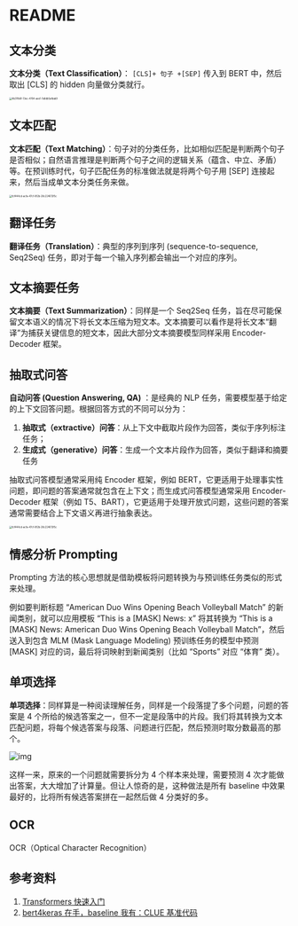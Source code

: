 

# README

## 文本分类

**文本分类（Text Classification）**： `[CLS]+ 句子 +[SEP]` 传入到 BERT 中，然后取出 [CLS] 的 hidden 向量做分类就行。

<img src="https://img2023.cnblogs.com/blog/1641623/202402/1641623-20240217104725384-1051388670.png" alt="4b31fb6f-13ec-4764-aee1-7a8db5afdab9" style="zoom: 30%;" />

## 文本匹配

**文本匹配（Text Matching）**：句子对的分类任务，比如相似匹配是判断两个句子是否相似；自然语言推理是判断两个句子之间的逻辑关系（蕴含、中立、矛盾）等。在预训练时代，句子匹配任务的标准做法就是将两个句子用 [SEP] 连接起来，然后当成单文本分类任务来做。

<img src="https://img2023.cnblogs.com/blog/1641623/202402/1641623-20240217104746710-874103643.png" alt="fcf444cd-acfa-47cf-8f2b-28c224613f5c" style="zoom: 30%;" />

## 翻译任务

**翻译任务（Translation）**：典型的序列到序列 (sequence-to-sequence, Seq2Seq) 任务，即对于每一个输入序列都会输出一个对应的序列。

## 文本摘要任务

**文本摘要（Text Summarization）**：同样是一个 Seq2Seq 任务，旨在尽可能保留文本语义的情况下将长文本压缩为短文本。文本摘要可以看作是将长文本“翻译”为捕获关键信息的短文本，因此大部分文本摘要模型同样采用 Encoder-Decoder 框架。

## 抽取式问答

**自动问答 (Question Answering, QA)** ：是经典的 NLP 任务，需要模型基于给定的上下文回答问题。根据回答方式的不同可以分为：

1. **抽取式（extractive）问答**：从上下文中截取片段作为回答，类似于序列标注任务；
2. **生成式（generative）问答**：生成一个文本片段作为回答，类似于翻译和摘要任务

抽取式问答模型通常采用纯 Encoder 框架，例如 BERT，它更适用于处理事实性问题，即问题的答案通常就包含在上下文；而生成式问答模型通常采用 Encoder-Decoder 框架（例如 T5、BART），它更适用于处理开放式问题，这些问题的答案通常需要结合上下文语义再进行抽象表达。


<img src="https://img2023.cnblogs.com/blog/1641623/202402/1641623-20240217110155194-58968817.png" alt="fcf444cd-acfa-47cf-8f2b-28c224613f5c" style="zoom: 30%;" />

## 情感分析 Prompting

Prompting 方法的核心思想就是借助模板将问题转换为与预训练任务类似的形式来处理。

例如要判断标题 “American Duo Wins Opening Beach Volleyball Match” 的新闻类别，就可以应用模板 “This is a [MASK] News: x” 将其转换为 “This is a [MASK] News: American Duo Wins Opening Beach Volleyball Match”，然后送入到包含 MLM (Mask Language Modeling) 预训练任务的模型中预测 [MASK] 对应的词，最后将词映射到新闻类别（比如 “Sports” 对应 “体育” 类）。

## 单项选择

**单项选择**：同样算是一种阅读理解任务，同样是一个段落提了多个问题，问题的答案是 4 个所给的候选答案之一，但不一定是段落中的片段。我们将其转换为文本匹配问题，将每个候选答案与段落、问题进行匹配，然后预测时取分数最高的那个。

![img](https://img2023.cnblogs.com/blog/1641623/202402/1641623-20240217104825666-1123251854.png)

这样一来，原来的一个问题就需要拆分为 4 个样本来处理，需要预测 4 次才能做出答案，大大增加了计算量。但让人惊奇的是，这种做法是所有 baseline 中效果最好的，比将所有候选答案拼在一起然后做 4 分类好的多。

## OCR

OCR（Optical Character Recognition）



## 参考资料

1. [Transformers 快速入门](https://transformers.run/nlp/2022-03-24-transformers-note-7.html)
2. [bert4keras 在手，baseline 我有：CLUE 基准代码](https://kexue.fm/archives/8739)